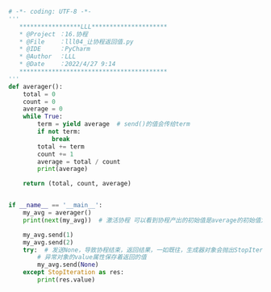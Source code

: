 
<BlogInfo title="4.让协程返回值" author="白日梦想猿" pv=0 read_times=0 pre_cost_time=0分48秒 category="协程" tag_list="['协程']" create_time="2022.04.27 09:14:23" update_time="2022.04.27 09:28:24" />

```python
# -*- coding: UTF-8 -*-
'''
   *****************LLL*********************
   * @Project ：16.协程                       
   * @File    ：lll04_让协程返回值.py                  
   * @IDE     ：PyCharm             
   * @Author  ：LLL                         
   * @Date    ：2022/4/27 9:14             
   *****************************************
'''
def averager():
    total = 0
    count = 0
    average = 0
    while True:
        term = yield average  # send()的值会传给term
        if not term:
            break
        total += term
        count += 1
        average = total / count
        print(average)

    return (total, count, average)


if __name__ == '__main__':
    my_avg = averager()
    print(next(my_avg))  # 激活协程 可以看到协程产出的初始值是average的初始值为None

    my_avg.send(1)
    my_avg.send(2)
    try:  # 发送None，导致协程结束，返回结果，一如既往，生成器对象会抛出StopIteration异常
        # 异常对象的value属性保存着返回的值
        my_avg.send(None)
    except StopIteration as res:
        print(res.value)






```
